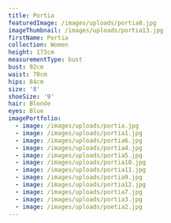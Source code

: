 ```yaml
---
title: Portia
featuredImage: /images/uploads/portia8.jpg
imageThumbnail: /images/uploads/portia13.jpg
firstName: Portia
collection: Women
height: 173cm
measurementType: bust
bust: 92cm
waist: 70cm
hips: 84cm
size: '8'
shoeSize: '9'
hair: Blonde
eyes: Blue
imagePortfolio:
  - image: /images/uploads/portia.jpg
  - image: /images/uploads/portia1.jpg
  - image: /images/uploads/portia6.jpg
  - image: /images/uploads/portia4.jpg
  - image: /images/uploads/portia5.jpg
  - image: /images/uploads/portia10.jpg
  - image: /images/uploads/portia11.jpg
  - image: /images/uploads/portia9.jpg
  - image: /images/uploads/portia12.jpg
  - image: /images/uploads/portia7.jpg
  - image: /images/uploads/portia3.jpg
  - image: /images/uploads/poetia2.jpg
---
```


